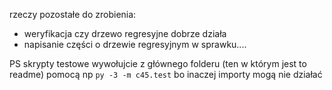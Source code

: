 rzeczy pozostałe do zrobienia:
- weryfikacja czy drzewo regresyjne dobrze działa
- napisanie części o drzewie regresyjnym w sprawku....
  
PS skrypty testowe wywołujcie z głównego folderu (ten w którym jest to readme) pomocą np `py -3 -m c45.test` bo inaczej importy mogą nie działać
